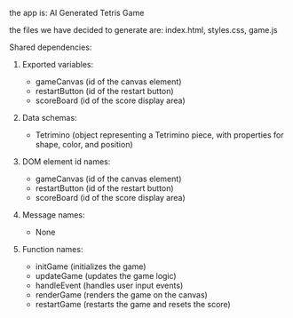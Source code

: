 the app is: AI Generated Tetris Game

the files we have decided to generate are: index.html, styles.css, game.js

Shared dependencies:

1. Exported variables:
   - gameCanvas (id of the canvas element)
   - restartButton (id of the restart button)
   - scoreBoard (id of the score display area)

2. Data schemas:
   - Tetrimino (object representing a Tetrimino piece, with properties for shape, color, and position)

3. DOM element id names:
   - gameCanvas (id of the canvas element)
   - restartButton (id of the restart button)
   - scoreBoard (id of the score display area)

4. Message names:
   - None

5. Function names:
   - initGame (initializes the game)
   - updateGame (updates the game logic)
   - handleEvent (handles user input events)
   - renderGame (renders the game on the canvas)
   - restartGame (restarts the game and resets the score)